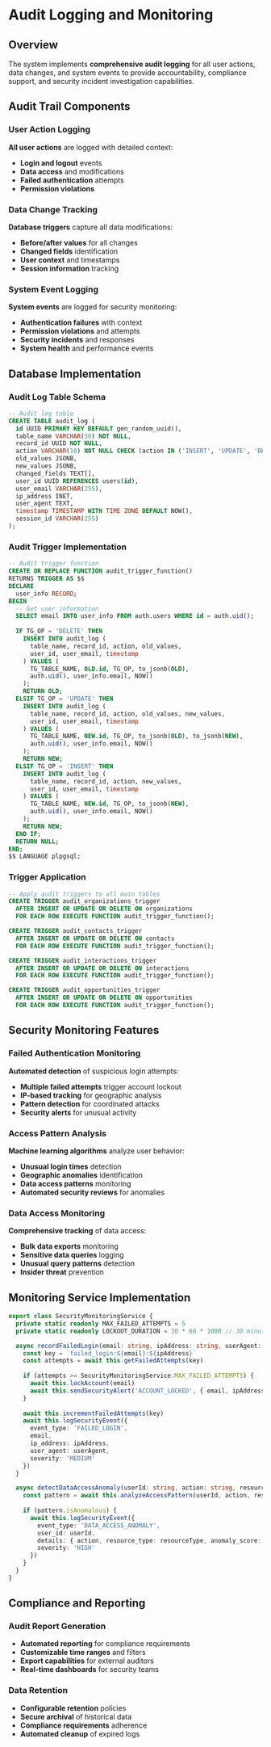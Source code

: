 # Audit Logging and Monitoring

## Overview

The system implements **comprehensive audit logging** for all user actions, data changes, and system events to provide accountability, compliance support, and security incident investigation capabilities.

## Audit Trail Components

### User Action Logging
**All user actions** are logged with detailed context:
- **Login and logout** events
- **Data access** and modifications
- **Failed authentication** attempts
- **Permission violations**

### Data Change Tracking
**Database triggers** capture all data modifications:
- **Before/after values** for all changes
- **Changed fields** identification
- **User context** and timestamps
- **Session information** tracking

### System Event Logging
**System events** are logged for security monitoring:
- **Authentication failures** with context
- **Permission violations** and attempts
- **Security incidents** and responses
- **System health** and performance events

## Database Implementation

### Audit Log Table Schema
```sql
-- Audit log table
CREATE TABLE audit_log (
  id UUID PRIMARY KEY DEFAULT gen_random_uuid(),
  table_name VARCHAR(50) NOT NULL,
  record_id UUID NOT NULL,
  action VARCHAR(10) NOT NULL CHECK (action IN ('INSERT', 'UPDATE', 'DELETE')),
  old_values JSONB,
  new_values JSONB,
  changed_fields TEXT[],
  user_id UUID REFERENCES users(id),
  user_email VARCHAR(255),
  ip_address INET,
  user_agent TEXT,
  timestamp TIMESTAMP WITH TIME ZONE DEFAULT NOW(),
  session_id VARCHAR(255)
);
```

### Audit Trigger Implementation
```sql
-- Audit trigger function
CREATE OR REPLACE FUNCTION audit_trigger_function()
RETURNS TRIGGER AS $$
DECLARE
  user_info RECORD;
BEGIN
  -- Get user information
  SELECT email INTO user_info FROM auth.users WHERE id = auth.uid();
  
  IF TG_OP = 'DELETE' THEN
    INSERT INTO audit_log (
      table_name, record_id, action, old_values, 
      user_id, user_email, timestamp
    ) VALUES (
      TG_TABLE_NAME, OLD.id, TG_OP, to_jsonb(OLD),
      auth.uid(), user_info.email, NOW()
    );
    RETURN OLD;
  ELSIF TG_OP = 'UPDATE' THEN
    INSERT INTO audit_log (
      table_name, record_id, action, old_values, new_values,
      user_id, user_email, timestamp
    ) VALUES (
      TG_TABLE_NAME, NEW.id, TG_OP, to_jsonb(OLD), to_jsonb(NEW),
      auth.uid(), user_info.email, NOW()
    );
    RETURN NEW;
  ELSIF TG_OP = 'INSERT' THEN
    INSERT INTO audit_log (
      table_name, record_id, action, new_values,
      user_id, user_email, timestamp
    ) VALUES (
      TG_TABLE_NAME, NEW.id, TG_OP, to_jsonb(NEW),
      auth.uid(), user_info.email, NOW()
    );
    RETURN NEW;
  END IF;
  RETURN NULL;
END;
$$ LANGUAGE plpgsql;
```

### Trigger Application
```sql
-- Apply audit triggers to all main tables
CREATE TRIGGER audit_organizations_trigger
  AFTER INSERT OR UPDATE OR DELETE ON organizations
  FOR EACH ROW EXECUTE FUNCTION audit_trigger_function();

CREATE TRIGGER audit_contacts_trigger
  AFTER INSERT OR UPDATE OR DELETE ON contacts
  FOR EACH ROW EXECUTE FUNCTION audit_trigger_function();

CREATE TRIGGER audit_interactions_trigger
  AFTER INSERT OR UPDATE OR DELETE ON interactions
  FOR EACH ROW EXECUTE FUNCTION audit_trigger_function();

CREATE TRIGGER audit_opportunities_trigger
  AFTER INSERT OR UPDATE OR DELETE ON opportunities
  FOR EACH ROW EXECUTE FUNCTION audit_trigger_function();
```

## Security Monitoring Features

### Failed Authentication Monitoring
**Automated detection** of suspicious login attempts:
- **Multiple failed attempts** trigger account lockout
- **IP-based tracking** for geographic analysis
- **Pattern detection** for coordinated attacks
- **Security alerts** for unusual activity

### Access Pattern Analysis
**Machine learning algorithms** analyze user behavior:
- **Unusual login times** detection
- **Geographic anomalies** identification
- **Data access patterns** monitoring
- **Automated security reviews** for anomalies

### Data Access Monitoring
**Comprehensive tracking** of data access:
- **Bulk data exports** monitoring
- **Sensitive data queries** logging
- **Unusual query patterns** detection
- **Insider threat** prevention

## Monitoring Service Implementation

```typescript
export class SecurityMonitoringService {
  private static readonly MAX_FAILED_ATTEMPTS = 5
  private static readonly LOCKOUT_DURATION = 30 * 60 * 1000 // 30 minutes

  async recordFailedLogin(email: string, ipAddress: string, userAgent: string) {
    const key = `failed_login:${email}:${ipAddress}`
    const attempts = await this.getFailedAttempts(key)
    
    if (attempts >= SecurityMonitoringService.MAX_FAILED_ATTEMPTS) {
      await this.lockAccount(email)
      await this.sendSecurityAlert('ACCOUNT_LOCKED', { email, ipAddress })
    }
    
    await this.incrementFailedAttempts(key)
    await this.logSecurityEvent({
      event_type: 'FAILED_LOGIN',
      email,
      ip_address: ipAddress,
      user_agent: userAgent,
      severity: 'MEDIUM'
    })
  }

  async detectDataAccessAnomaly(userId: string, action: string, resourceType: string) {
    const pattern = await this.analyzeAccessPattern(userId, action, resourceType)
    
    if (pattern.isAnomalous) {
      await this.logSecurityEvent({
        event_type: 'DATA_ACCESS_ANOMALY',
        user_id: userId,
        details: { action, resource_type: resourceType, anomaly_score: pattern.anomalyScore },
        severity: 'HIGH'
      })
    }
  }
}
```

## Compliance and Reporting

### Audit Report Generation
- **Automated reporting** for compliance requirements
- **Customizable time ranges** and filters
- **Export capabilities** for external auditors
- **Real-time dashboards** for security teams

### Data Retention
- **Configurable retention** policies
- **Secure archival** of historical data
- **Compliance requirements** adherence
- **Automated cleanup** of expired logs